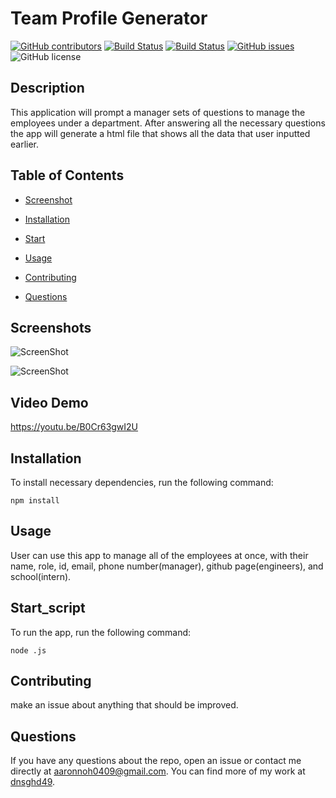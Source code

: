 # Team Profile Generator
  [![GitHub contributors](https://img.shields.io/github/contributors/dnsghd49/connectTheCard.svg)](https://GitHub.com/dnsghd49/connectTheCard/graphs/contributors/)
  [![Build Status](https://img.shields.io/github/forks/dnsghd49/connectTheCard.svg)](https://github.com/dnsghd49/connectTheCard/network/)
  [![Build Status](https://img.shields.io/github/stars/dnsghd49/connectTheCard.svg)](https://github.com/dnsghd49/connectTheCard/)
  [![GitHub issues](https://img.shields.io/github/issues/dnsghd49/connectTheCard.svg)](https://GitHub.com/dnsghd49/connectTheCard/issues/)
  ![GitHub license](https://img.shields.io/badge/license-MIT-blue.svg)


## Description

This application will prompt a manager sets of questions to manage the employees under a department. After answering all the necessary questions the app will generate a html file that shows all the data that user inputted earlier.

## Table of Contents 

* [Screenshot](#screenshot)

* [Installation](#installation)

* [Start](#Start_script)

* [Usage](#usage)

* [Contributing](#contributing)

* [Questions](#questions)

## Screenshots

![ScreenShot](https://raw.github.com/dnsghd49/connectTheCard/main/screenshots/screenshot1.PNG)

![ScreenShot](https://raw.github.com/dnsghd49/connectTheCard/main/screenshots/screenshot.PNG)

## Video Demo

https://youtu.be/B0Cr63gwI2U

## Installation

To install necessary dependencies, run the following command:

```
npm install
```

## Usage

User can use this app to manage all of the employees at once, with their name, role, id, email, phone number(manager), github page(engineers), and school(intern).

## Start_script

To run the app, run the following command:

```
node .js
```
  
## Contributing

make an issue about anything that should be improved.

## Questions

If you have any questions about the repo, open an issue or contact me directly at aaronnoh0409@gmail.com. You can find more of my work at [dnsghd49](https://github.com/dnsghd49/).
